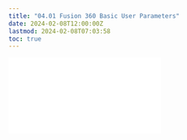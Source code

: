 ```yaml
---
title: "04.01 Fusion 360 Basic User Parameters"
date: 2024-02-08T12:00:00Z
lastmod: 2024-02-08T07:03:58
toc: true
---
```


![Link to included file contents](../../../../3d-modeling/fusion-360/fusion-360-basic-user-parameters.md)
